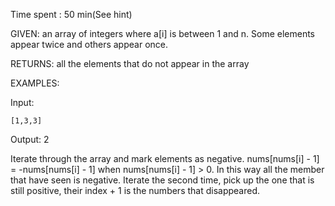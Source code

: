 Time spent : 50 min(See hint)

GIVEN: an array of integers where a[i] is between 1 and n. Some elements appear twice and others appear once.

RETURNS: all the elements that do not appear in the array



EXAMPLES:

Input: 

```
[1,3,3]
```

Output: 2



Iterate through the array and mark elements as negative. nums[nums[i] - 1] = -nums[nums[i] - 1] when nums[nums[i] - 1] > 0. In this way all the member that have seen is negative. Iterate the second time, pick up the one that is still positive, their index + 1 is the numbers that disappeared.